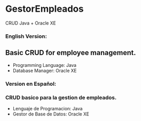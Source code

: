 # GestorEmpleados
CRUD Java + Oracle XE
### English Version:
## Basic CRUD for employee management.

- Programming Language: Java
- Database Manager: Oracle XE

### Version en Español:
### CRUD basico para la gestion de empleados.

- Lenguaje de Programacion: Java
- Gestor de Base de Datos: Oracle XE
